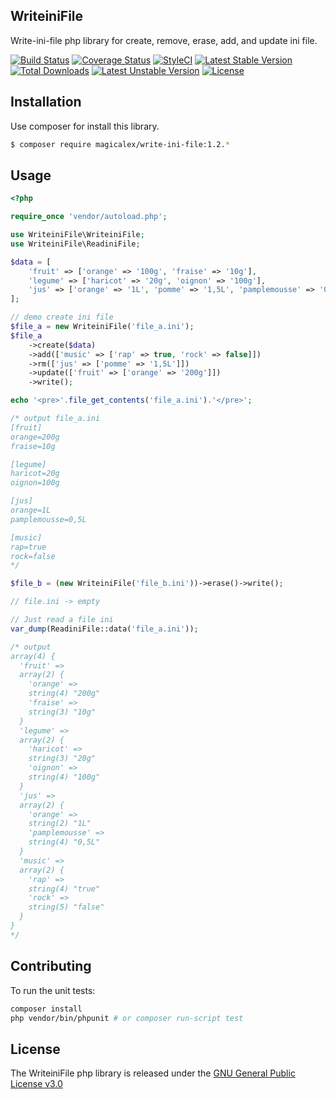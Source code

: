 ## WriteiniFile

Write-ini-file php library for create, remove, erase, add, and update ini file.

[![Build Status](https://travis-ci.org/Magicalex/WriteiniFile.svg)](https://travis-ci.org/Magicalex/WriteiniFile)
[![Coverage Status](https://coveralls.io/repos/github/Magicalex/WriteiniFile/badge.svg?branch=master)](https://coveralls.io/github/Magicalex/WriteiniFile?branch=master)
[![StyleCI](https://styleci.io/repos/36994392/shield?branch=master)](https://styleci.io/repos/36994392)
[![Latest Stable Version](https://poser.pugx.org/magicalex/write-ini-file/v/stable)](https://packagist.org/packages/magicalex/write-ini-file)
[![Total Downloads](https://poser.pugx.org/magicalex/write-ini-file/downloads)](https://packagist.org/packages/magicalex/write-ini-file)
[![Latest Unstable Version](https://poser.pugx.org/magicalex/write-ini-file/v/unstable)](https://packagist.org/packages/magicalex/write-ini-file)
 [![License](https://poser.pugx.org/magicalex/write-ini-file/license)](https://packagist.org/packages/magicalex/write-ini-file)

## Installation

Use composer for install this library.

```bash
$ composer require magicalex/write-ini-file:1.2.*
```

## Usage

```php
<?php

require_once 'vendor/autoload.php';

use WriteiniFile\WriteiniFile;
use WriteiniFile\ReadiniFile;

$data = [
    'fruit' => ['orange' => '100g', 'fraise' => '10g'],
    'legume' => ['haricot' => '20g', 'oignon' => '100g'],
    'jus' => ['orange' => '1L', 'pomme' => '1,5L', 'pamplemousse' => '0,5L'],
];

// demo create ini file
$file_a = new WriteiniFile('file_a.ini');
$file_a
    ->create($data)
    ->add(['music' => ['rap' => true, 'rock' => false]])
    ->rm(['jus' => ['pomme' => '1,5L']])
    ->update(['fruit' => ['orange' => '200g']])
    ->write();

echo '<pre>'.file_get_contents('file_a.ini').'</pre>';

/* output file_a.ini
[fruit]
orange=200g
fraise=10g

[legume]
haricot=20g
oignon=100g

[jus]
orange=1L
pamplemousse=0,5L

[music]
rap=true
rock=false
*/

$file_b = (new WriteiniFile('file_b.ini'))->erase()->write();

// file.ini -> empty

// Just read a file ini
var_dump(ReadiniFile::data('file_a.ini'));

/* output
array(4) {
  'fruit' =>
  array(2) {
    'orange' =>
    string(4) "200g"
    'fraise' =>
    string(3) "10g"
  }
  'legume' =>
  array(2) {
    'haricot' =>
    string(3) "20g"
    'oignon' =>
    string(4) "100g"
  }
  'jus' =>
  array(2) {
    'orange' =>
    string(2) "1L"
    'pamplemousse' =>
    string(4) "0,5L"
  }
  'music' =>
  array(2) {
    'rap' =>
    string(4) "true"
    'rock' =>
    string(5) "false"
  }
}
*/

```

## Contributing

To run the unit tests:

```bash
composer install
php vendor/bin/phpunit # or composer run-script test
```

## License

The WriteiniFile php library is released under the [GNU General Public License v3.0](https://github.com/Magicalex/WriteiniFile/blob/master/LICENSE)
